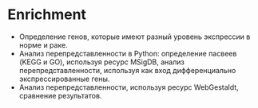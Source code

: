 # Enrichment
* Определение генов, которые имеют разный уровень экспрессии в норме и раке. 
* Анализ перепредставленности в Python: определение пасвеев (KEGG и GO), используя ресурс MSigDB, анализ перепредставленности, используя как вход дифференциально экспрессированные гены.
* Анализ перепредставленности, используя ресурс WebGestaldt, сравнение результатов.
